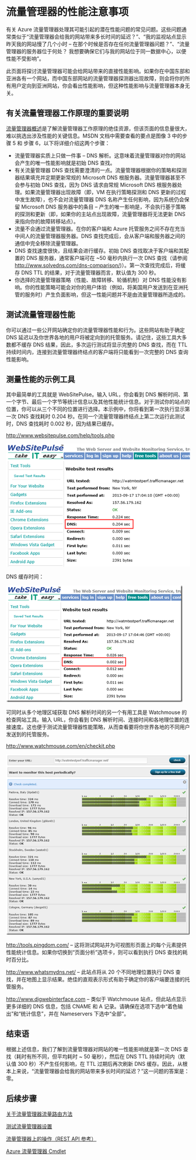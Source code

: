<properties
   pageTitle="Azure 流量管理器性能注意事项 | Windows Azure"
   description="了解流量管理器的性能以及如何测试使用流量管理器时的网站性能"
   services="traffic-manager"
   documentationCenter=""
   authors="kwill-MSFT"
   manager="adinah"
   editor="joaoma" />

<tags
	ms.service="traffic-manager"
	ms.date="11/12/2015"
	wacn.date=""/>


# 流量管理器的性能注意事项


有关 Azure 流量管理器处理其可能引起的潜在性能问题的常见问题。这些问题通常类似于“流量管理器会给我的网站带来多长时间的延迟？”、“我的监视站点显示昨天我的网站慢了几个小时 – 在那个时候是否存在任何流量管理器问题？”、“流量管理器的服务器位于何处？ 我想要确保它们与我的网站位于同一数据中心，以便性能不受影响”。

此页面将探讨流量管理器可能会给网站带来的直接性能影响。如果你在中国东部和亚洲各有一个网站，而中国东部网站的流量管理器探测器出现故障，则会将你的所有用户定向到亚洲网站，你会看出性能影响，但这种性能影响与流量管理器本身无关。

  

## 有关流量管理器工作原理的重要说明

[流量管理器概述](/documentation/articles/traffic-manager-overview)是了解流量管理器工作原理的绝佳资源，但该页面的信息量很大，难以挑选出涉及性能的关键信息。MSDN 文档中需要查看的要点是图像 3 中的步骤 5 和 步骤 6，以下将详细介绍这两个步骤：

- 流量管理器实质上只做一件事 – DNS 解析。这意味着流量管理器对你的网站会产生的唯一性能影响就是初始 DNS 查找。
- 有关流量管理器 DNS 查找需要澄清的一点。流量管理器根据你的策略和探测器结果填充并定期更新常规的 Microsoft DNS 根服务器。流量管理器甚至不会参与初始 DNS 查找，因为 DNS 请求由常规 Microsoft DNS 根服务器处理。如果流量管理器出现故障（即，VM 在执行策略探测和 DNS 更新的过程中发生故障），也不会对流量管理器 DNS 名称产生任何影响，因为系统仍会保留 Microsoft DNS 服务器中的条目 – 产生的唯一影响是，不会执行基于策略的探测和更新（即，如果你的主站点出现故障，流量管理器将无法更新 DNS 来指向你的故障转移站点）。
- 流量不会通过流量管理器。在你的客户端和 Azure 托管服务之间不存在充当中间人的流量管理器服务器。DNS 查找完成后，会从客户端和服务器之间的通信中完全移除流量管理器。
- DNS 查找速度很快，且结果会进行缓存。初始 DNS 查找取决于客户端和其配置的 DNS 服务器，通常客户端可在 ~50 毫秒内执行一次 DNS 查找（请参阅 http://www.solvedns.com/dns-comparison/)）。第一次查找完成后，将缓存 DNS TTL 的结果，对于流量管理器而言，默认值为 300 秒。
- 你选择的流量管理器策略（性能、故障转移、轮循机制）对 DNS 性能没有影响。你的性能策略可能会对你的用户体验（例如，将美国用户发送到在亚洲托管的服务时）产生负面影响，但这一性能问题并不是由流量管理器所造成的。

  

## 测试流量管理器性能

你可以通过一些公开网站确定你的流量管理器性能和行为。这些网站有助于确定 DNS 延迟以及你世界各地的用户将被定向到的托管服务。请记住，这些工具大多数都不缓存 DNS 结果，因此，多次运行测试将显示完整的 DNS 查找，而在 TTL 持续时间内，连接到流量管理器终结点的客户端将只能看到一次完整的 DNS 查询性能影响。


## 测量性能的示例工具


其中最简单的工具就是 WebSitePulse。输入 URL，你会看到 DNS 解析时间、第一个字节、最后一个字节等统计信息以及其他性能统计信息。对于测试你的站点的位置，你可以从三个不同的位置进行选择。本示例中，你将看到第一次执行显示第一次 DNS 查找耗时 0.204 秒。在同一个流量管理器终结点上第二次运行此测试时，DNS 查找耗时 0.002 秒，因为结果已缓存。

http://www.websitepulse.com/help/tools.php


![pulse1](./media/traffic-manager-performance-considerations/traffic-manager-web-site-pulse.png)

DNS 缓存时间：


![pulse2](./media/traffic-manager-performance-considerations/traffic-manager-web-site-pulse2.png)



可同时从多个地理区域获取 DNS 解析时间的另一个有用工具是 Watchmouse 的检查网站工具。输入 URL，你会看到 DNS 解析时间、连接时间和各地理位置的连接速度。这也便于测试流量管理器性能策略，从而查看要将你世界各地的不同用户发送到的托管服务。

http://www.watchmouse.com/en/checkit.php


![pulse1](./media/traffic-manager-performance-considerations/traffic-manager-web-site-watchmouse.png)

http://tools.pingdom.com/ – 这将测试网站并为可视图形页面上的每个元素提供性能统计信息。如果你切换到“页面分析”选项卡，则可以看到执行 DNS 查找的耗时百分比。

 

http://www.whatsmydns.net/ – 此站点将从 20 个不同地理位置执行 DNS 查找，并在地图上显示结果。绝佳的直观表示形式有助于确定你的客户端要连接的托管服务。

 

http://www.digwebinterface.com – 类似于 Watchmouse 站点，但此站点显示更多详细的 DNS 信息，包括 CNAME 和 A 记录。请确保在选项下选中“着色输出”和“统计信息”，并在 Nameservers 下选中“全部”。

## 结束语

根据上述信息，我们了解到流量管理器对网站的唯一性能影响就是第一次 DNS 查找（耗时有所不同，但平均耗时 ~ 50 毫秒），然后在 DNS TTL 持续时间内（默认值 300 秒）不产生任何影响，在 TTL 过期后再次刷新 DNS 缓存。因此，从根本上来说，“流量管理器会给我的网站带来多长时间的延迟？”这一问题的答案是：零。


## 后续步骤


[关于流量管理器流量路由方法](/documentation/articles/traffic-manager-load-balancing-methods)

[测试流量管理器设置](/documentation/articles/traffic-manager-testing-settings)

[流量管理器上的操作（REST API 参考）](https://msdn.microsoft.com/zh-cn/library/hh758255.aspx)

[Azure 流量管理器 Cmdlet](https://msdn.microsoft.com/zh-cn/library/dn690250.aspx)
 

<!---HONumber=Mooncake_1221_2015-->